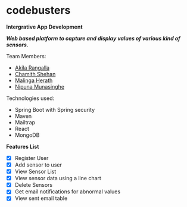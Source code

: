 # codebusters
**Intergrative App Development**

***Web based platform to capture and display values of various kind of sensors.***

Team Members:
- [Akila Rangalla](https://github.com/AkilaRangalla223)
- [Chamith Shehan](https://github.com/shehanweerarathne)
- [Malinga Herath](https://github.com/MalingaHerath)
- [Nipuna Munasinghe](https://github.com/nipunai7)

Technologies used:
- Spring Boot with Spring security
- Maven
- Mailtrap
- React
- MongoDB


**Features List**
- [x] Register User
- [x] Add sensor to user
- [x] View Sensor List
- [x] View sensor data using a line chart
- [x] Delete Sensors
- [x] Get email notifications for abnormal values
- [x] View sent email table
